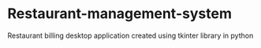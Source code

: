 # Restaurant-management-system
Restaurant billing desktop application created using tkinter library in python
